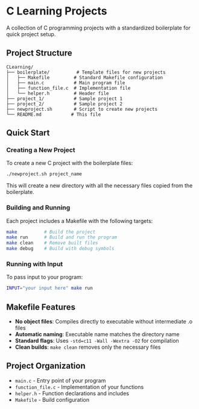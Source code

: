# C Learning Projects

A collection of C programming projects with a standardized boilerplate for quick project setup.

## Project Structure

```
CLearning/
├── boilerplate/          # Template files for new projects
│   ├── Makefile         # Standard Makefile configuration
│   ├── main.c           # Main program file
│   ├── function_file.c  # Implementation file
│   └── helper.h         # Header file
├── project_1/           # Sample project 1
├── project_2/           # Sample project 2
├── newproject.sh        # Script to create new projects
└── README.md           # This file
```

## Quick Start

### Creating a New Project

To create a new C project with the boilerplate files:

```bash
./newproject.sh project_name
```

This will create a new directory with all the necessary files copied from the boilerplate.

### Building and Running

Each project includes a Makefile with the following targets:

```bash
make          # Build the project
make run      # Build and run the program
make clean    # Remove built files
make debug    # Build with debug symbols
```

### Running with Input

To pass input to your program:

```bash
INPUT="your input here" make run
```

## Makefile Features

- **No object files**: Compiles directly to executable without intermediate .o files
- **Automatic naming**: Executable name matches the directory name
- **Standard flags**: Uses `-std=c11 -Wall -Wextra -O2` for compilation
- **Clean builds**: `make clean` removes only the necessary files

## Project Organization

- `main.c` - Entry point of your program
- `function_file.c` - Implementation of your functions
- `helper.h` - Function declarations and includes
- `Makefile` - Build configuration